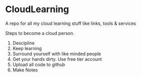 # CloudLearning
A repo for all my cloud learning stuff like links, tools &amp; services

Steps to become a cloud person.

1) Descipline 
2) Keep learning
3) Surround yourself with like minded people
4) Get your hands dirty. Use free tier account
5) Upload all code to github
6) Make Notes
